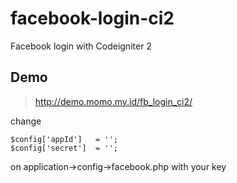 # facebook-login-ci2
Facebook login with Codeigniter 2

## Demo
> http://demo.momo.my.id/fb_login_ci2/

change
```
$config['appId']   = '';
$config['secret']  = '';
```

on application->config->facebook.php with your key
